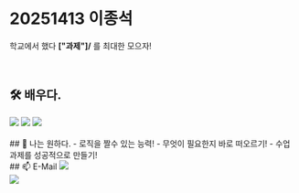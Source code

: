 #  20251413 이종석 

학교에서 했다 **\["과제"]/** 를 최대한 모으자!

<br>

## 🛠️ 배우다.
<img src="https://img.shields.io/badge/C-A8B9CC?style=for-the-badge&logo=c&logoColor=white">
<img src="https://img.shields.io/badge/HTML5-E34F26?style=for-the-badge&logo=html5&logoColor=white">
<img src="https://img.shields.io/badge/Excel-217346?style=for-the-badge&logo=microsoftexcel&logoColor=white">

<br>
<br>
## 🌱 나는 원하다.
- 로직을 짤수 있는 능력!
- 무엇이 필요한지 바로 떠오르기!
- 수업 과제를 성공적으로 만들기!

<br>
## 📫 E-Mail
<a href="mailto:[t01071435493@gmail.com]">
  <img src="https://img.shields.io/badge/My Email-EA4335?style=for-the-badge&logo=gmail&logoColor=white">
</a>

<br>

<a href="mailto:[potato1sgood@gwnu.ac.kr]">
  <img src="https://img.shields.io/badge/School Email-0D99FF?style=for-the-badge&logo=gmail&logoColor=white">
</a>
